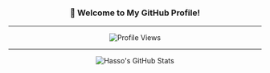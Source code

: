 <div align="center">

### 👋 Welcome to My GitHub Profile!

---

![Profile Views](https://komarev.com/ghpvc/?username=hassohamid&color=blueviolet&style=for-the-badge)

---

![Hasso's GitHub Stats](https://github-readme-stats.vercel.app/api?username=hassohamid&show_icons=true&theme=radical&hide_title=true)

</div>
